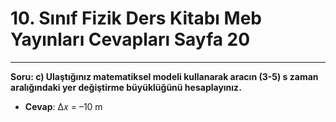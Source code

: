 # 10. Sınıf Fizik Ders Kitabı Meb Yayınları Cevapları Sayfa 20

---

**Soru: c) Ulaştığınız matematiksel modeli kullanarak aracın (3-5) s zaman aralığındaki yer değiştirme büyüklüğünü hesaplayınız.**

-   **Cevap**: Δ𝑥 = –10 m